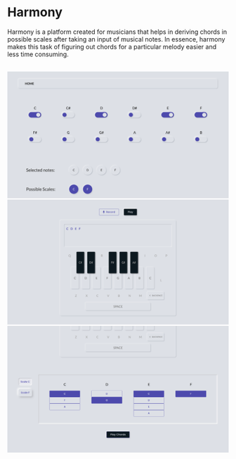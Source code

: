# Harmony

Harmony is a platform created for musicians that helps in deriving chords in possible scales after taking an input of musical notes. In essence, harmony makes this task of figuring out chords for a particular melody easier and less time consuming.

<br/>

<img src="./assets/back1.png" alt="Background 1"/>

<img src="./assets/back2.png" alt="Background 2"/>

<img src="./assets/back3.png" alt="Background 3"/>
